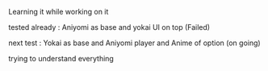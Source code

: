 Learning it while working on it

tested already : Aniyomi as base and yokai UI on top (Failed)

next test : Yokai as base and Aniyomi player and Anime of option (on going)

trying to understand everything 
